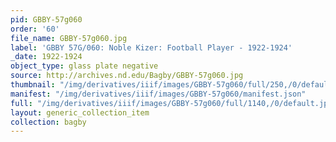 ```yaml
---
pid: GBBY-57g060
order: '60'
file_name: GBBY-57g060.jpg
label: 'GBBY 57G/060: Noble Kizer: Football Player - 1922-1924'
_date: 1922-1924
object_type: glass plate negative
source: http://archives.nd.edu/Bagby/GBBY-57g060.jpg
thumbnail: "/img/derivatives/iiif/images/GBBY-57g060/full/250,/0/default.jpg"
manifest: "/img/derivatives/iiif/images/GBBY-57g060/manifest.json"
full: "/img/derivatives/iiif/images/GBBY-57g060/full/1140,/0/default.jpg"
layout: generic_collection_item
collection: bagby
---
```

